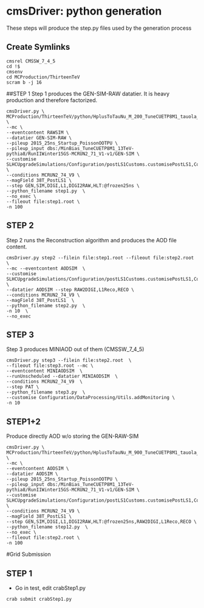 # cmsDriver: python generation
These steps will produce the step.py files used by the generation process
## Create Symlinks
```
cmsrel CMSSW_7_4_5
cd !$
cmsenv
cd MCProduction/ThirteenTeV
scram b -j 16
```

##STEP 1
Step 1 produces the GEN-SIM-RAW datatier. It is heavy production and therefore factorized.

```
cmsDriver.py \
MCProduction/ThirteenTeV/python/HplusToTauNu_M_200_TuneCUETP8M1_tauola_13TeV_pythia8_cfi.py \
--mc \
--eventcontent RAWSIM \
--datatier GEN-SIM-RAW \
--pileup 2015_25ns_Startup_PoissonOOTPU \
--pileup_input dbs:/MinBias_TuneCUETP8M1_13TeV-pythia8/RunIIWinter15GS-MCRUN2_71_V1-v1/GEN-SIM \
--customise SLHCUpgradeSimulations/Configuration/postLS1Customs.customisePostLS1,Configuration/DataProcessing/Utils.addMonitoring \
--conditions MCRUN2_74_V9 \
--magField 38T_PostLS1 \
--step GEN,SIM,DIGI,L1,DIGI2RAW,HLT:@frozen25ns \
--python_filename step1.py  \
--no_exec \
--fileout file:step1.root \
-n 100
```

## STEP 2 
Step 2 runs the Reconstruction algorithm and produces the AOD file content.
```
cmsDriver.py step2 --filein file:step1.root --fileout file:step2.root  \
--mc --eventcontent AODSIM  \
--customise SLHCUpgradeSimulations/Configuration/postLS1Customs.customisePostLS1,Configuration/DataProcessing/Utils.addMonitoring \
--datatier AODSIM --step RAW2DIGI,L1Reco,RECO \
--conditions MCRUN2_74_V9 \
--magField 38T_PostLS1  \
--python_filename step2.py  \
-n 10  \
--no_exec 
```

## STEP 3 
Step 3 produces MINIAOD out of them (CMSSW_7_4_5)
```
cmsDriver.py step3 --filein file:step2.root  \
--fileout file:step3.root --mc \
--eventcontent MINIAODSIM  \
--runUnscheduled --datatier MINIAODSIM  \
--conditions MCRUN2_74_V9  \
--step PAT \
--python_filename step3.py  \
--customise Configuration/DataProcessing/Utils.addMonitoring \
-n 10 
```

## STEP1+2
Produce directly AOD w/o storing the GEN-RAW-SIM
```
cmsDriver.py \
MCProduction/ThirteenTeV/python/HplusToTauNu_M_900_TuneCUETP8M1_tauola_13TeV_pythia8_cfi.py \
--mc \
--eventcontent AODSIM \
--datatier AODSIM \
--pileup 2015_25ns_Startup_PoissonOOTPU \
--pileup_input dbs:/MinBias_TuneCUETP8M1_13TeV-pythia8/RunIIWinter15GS-MCRUN2_71_V1-v1/GEN-SIM \
--customise SLHCUpgradeSimulations/Configuration/postLS1Customs.customisePostLS1,Configuration/DataProcessing/Utils.addMonitoring \
--conditions MCRUN2_74_V9 \
--magField 38T_PostLS1 \
--step GEN,SIM,DIGI,L1,DIGI2RAW,HLT:@frozen25ns,RAW2DIGI,L1Reco,RECO \
--python_filename step12.py  \
--no_exec \
--fileout file:step2.root \
-n 100
```

#Grid Submission
## STEP 1
* Go in test, edit crabStep1.py
```
crab submit crabStep1.py
```
